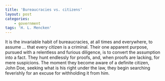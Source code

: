 ```yaml
---
title: 'Bureaucracies vs. citizens'
layout: post
categories:
    - government
tags: 'H. L. Mencken'
---
```


It is the invariable habit of bureaucracies, at all times and everywhere, to assume … that every citizen is a criminal. Their one apparent purpose, pursued with a relentless and furious diligence, is to convert the assumption into a fact. They hunt endlessly for proofs, and, when proofs are lacking, for mere suspicions. The moment they become aware of a definite citizen, John Doe, seeking what is his right under the law, they begin searching feverishly for an excuse for withholding it from him.
